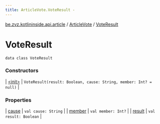 ```yaml
---
title: ArticleVote.VoteResult - 
---
```


[be.zvz.kotlininside.api.article](../../index.html) / [ArticleVote](../index.html) / [VoteResult](./index.html)

# VoteResult

`data class VoteResult`

### Constructors

| [&lt;init&gt;](-init-.html) | `VoteResult(result: Boolean, cause: String, member: Int? = null)` |

### Properties

| [cause](cause.html) | `val cause: String` |
| [member](member.html) | `val member: Int?` |
| [result](result.html) | `val result: Boolean` |

